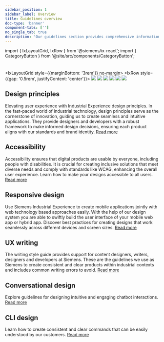 ```yaml
---
sidebar_position: 1
sidebar_label: Overview
title: Guidelines overview
doc-type: 'banner'
component-tabs: ['']
no_single_tab: true
description: 'Our guidelines section provides comprehensive information to help you create user-friendly and consistent designs. This section covers various aspects of design, ensuring that your work meets high standards of accessibility, responsiveness, and usability.'
---
```


import { IxLayoutGrid, IxRow } from '@siemens/ix-react';
import { CategoryButton } from '@site/src/components/CategoryButton';

# 

<IxLayoutGrid style={{marginBottom: '3rem'}} no-margin>
  <IxRow style={{gap: '0.5rem', justifyContent: 'center'}}>
    <CategoryButton
      buttonWidth="8rem"
      imageWidth="5.5rem"
      title="Design principles"
      link="#design-principles">
      ![](https://www.figma.com/design/wEptRgAezDU1z80Cn3eZ0o/iX-Documentation-illustrations?node-id=5392-136)
    </CategoryButton>
    <CategoryButton
      buttonWidth="8rem"
      imageWidth="5.5rem"
      title="Accessibility"
      link="#accessibility">
      ![](https://www.figma.com/design/wEptRgAezDU1z80Cn3eZ0o/iX-Documentation-illustrations?node-id=5423-91)
    </CategoryButton>
    <CategoryButton
      buttonWidth="8rem"
      imageWidth="5.5rem"
      title="Responsive design"
      link="#responsive-design">
      ![](https://www.figma.com/design/wEptRgAezDU1z80Cn3eZ0o/iX-Documentation-illustrations?node-id=5392-139)
    </CategoryButton>
    <CategoryButton
      buttonWidth="8rem"
      imageWidth="5.5rem"
      title="UX writing"
      link="#ux-writing">
      ![](https://www.figma.com/design/wEptRgAezDU1z80Cn3eZ0o/iX-Documentation-illustrations?node-id=5392-142)
    </CategoryButton>
    <CategoryButton
      buttonWidth="8rem"
      imageWidth="5.5rem"
      title="Conversational design"
      link="#conversational-design">
      ![](https://www.figma.com/design/wEptRgAezDU1z80Cn3eZ0o/iX-Documentation-illustrations?node-id=5392-147)
    </CategoryButton>
    <CategoryButton
      buttonWidth="8rem"
      imageWidth="5.5rem"
      title="CLI design"
      link="#cli-design">
      ![](https://www.figma.com/design/wEptRgAezDU1z80Cn3eZ0o/iX-Documentation-illustrations?node-id=5392-148)
    </CategoryButton>
  </IxRow>
</IxLayoutGrid>

## Design principles
Elevating user experience with Industrial Experience design principles. In the fast-paced world of industrial technology, design principles serve as the cornerstone of innovation, guiding us to create seamless and intuitive applications. They provide designers and developers with a robust framework to make informed design decisions, ensuring each product aligns with our standards and brand identity. [Read more](./designprinciples)

## Accessibility

Accessibility ensures that digital products are usable by everyone, including people with disabilities. It is crucial for creating inclusive solutions that meet diverse needs and comply with standards like WCAG, enhancing the overall user experience. Learn how to make your designs accessible to all users. [Read more](./accessibility/overview)

## Responsive design

Use Siemens Industrial Experience to create mobile applications jointly with web technology based approaches easily. With the help of our design system you are able to swiftly build the user interface of your mobile web app or hybrid app. Discover best practices for creating designs that work seamlessly across different devices and screen sizes. [Read more](./mobile/mobile-app-dev)

## UX writing

The writing style guide provides support for content designers, writers, designers and developers at Siemens. These are the guidelines we use as Siemens to create consistent and clear products within industrial contexts and includes common writing errors to avoid. [Read more](./language/writing-style-guide-getting-started)

## Conversational design

Explore guidelines for designing intuitive and engaging chatbot interactions. [Read more](./conversational-design/getting-started)

## CLI design

Learn how to create consistent and clear commands that can be easily understood by our customers. [Read more](./cli/getting-started)
